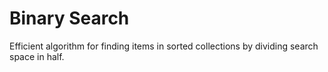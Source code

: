 # Binary Search

Efficient algorithm for finding items in sorted collections by dividing search space in half.